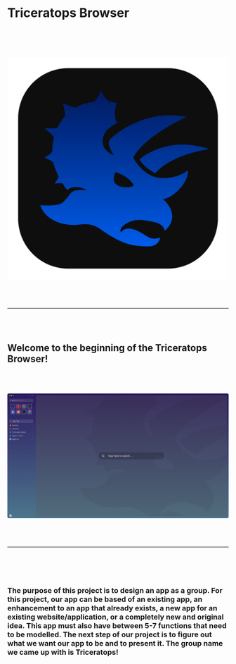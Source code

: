 # Triceratops Browser

<br>
<br>
<br>

![App Icon](images/App_Icon-Dark.png?raw=true "Title")

<br>
<br>

---

<br>
<br>

## Welcome to the beginning of the Triceratops Browser!

<br>
<br>

![Browser GUI](images/Sunrise.png?raw=true "Title")

<br>
<br>

---

<br>
<br>
<br>

### The purpose of this project is to design an app as a group. For this project, our app can be based of an existing app, an enhancement to an app that already exists, a new app for an existing website/application, or a completely new and original idea. This app must also have between 5-7 functions that need to be modelled. The next step of our project is to figure out what we want our app to be and to present it. The group name we came up with is Triceratops!
